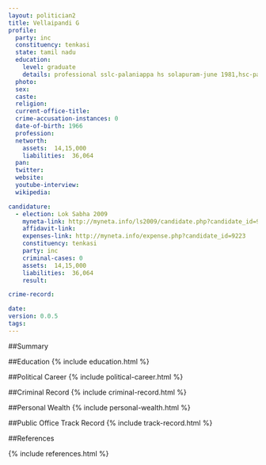 ```yaml
---
layout: politician2
title: Vellaipandi G
profile: 
  party: inc
  constituency: tenkasi
  state: tamil nadu
  education: 
    level: graduate
    details: professional sslc-palaniappa hs solapuram-june 1981,hsc-pacram hss rajapalayam-june1983,b.sc-madurai kamaraj university -april1993, b.ed -manonmaniam sundaranar university - april 1995
  photo: 
  sex: 
  caste: 
  religion: 
  current-office-title: 
  crime-accusation-instances: 0
  date-of-birth: 1966
  profession: 
  networth: 
    assets:  14,15,000
    liabilities:  36,064
  pan: 
  twitter: 
  website: 
  youtube-interview: 
  wikipedia: 

candidature: 
  - election: Lok Sabha 2009
    myneta-link: http://myneta.info/ls2009/candidate.php?candidate_id=9223
    affidavit-link: 
    expenses-link: http://myneta.info/expense.php?candidate_id=9223
    constituency: tenkasi 
    party: inc
    criminal-cases: 0
    assets:  14,15,000
    liabilities:  36,064
    result:  

crime-record: 

date: 
version: 0.0.5
tags: 
---
```

##Summary


##Education
{% include education.html %}


##Political Career
{% include political-career.html %}


##Criminal Record
{% include criminal-record.html %}


##Personal Wealth
{% include personal-wealth.html %}


##Public Office Track Record
{% include track-record.html %}


##References


{% include references.html %}
